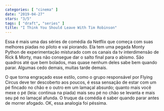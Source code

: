 ```yaml
---
categories: [ "cinema" ]
date: "2019-04-27"
stars: "3/5"
tags: [ "draft", "series" ]
title: "I Think You Should Leave With Tim Robinson"
---
```

Essa é mais uma das séries de comédia da Netflix que começa com
suas melhores piadas no piloto e vai piorando. Ela tem uma pegada Monty
Python de experimentação misturado com os canais da tv interdimensão
de Rick & Morty, mas não consegue dar o salto final para o abismo. São
quadros até que bem bolados, mas quase nenhum deles sabe bem quando
parar. Algumas cedo demais, muitas tarde demais.

O que torna engraçado esse estilo, como o grupo responsável por Flying
Circus deve ter descoberto aos poucos, é essa sensação de estar com um
pé fincado no chão e o outro em um lamaçal absurdo; quanto mais você
mexe o pé (leia: continua na piada) mais seu pé no chão se levanta
e mais seu pé no lamaçal afunda. O truque da comédia é saber quando
parar antes de morrer afogado. OK, essa analogia foi péssima.
